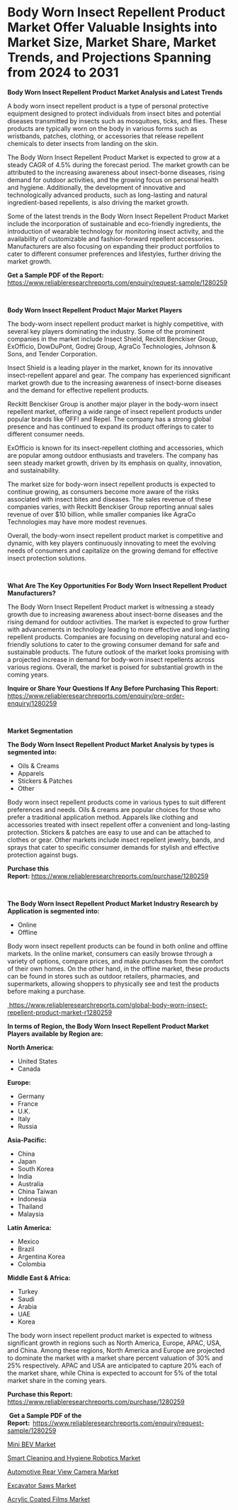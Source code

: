 <p><h1>Body Worn Insect Repellent Product Market Offer Valuable Insights into Market Size, Market Share, Market Trends, and Projections Spanning from 2024 to 2031</h1></p><p><strong>Body Worn Insect Repellent Product Market Analysis and Latest Trends</strong></p>
<p><p>A body worn insect repellent product is a type of personal protective equipment designed to protect individuals from insect bites and potential diseases transmitted by insects such as mosquitoes, ticks, and flies. These products are typically worn on the body in various forms such as wristbands, patches, clothing, or accessories that release repellent chemicals to deter insects from landing on the skin.</p><p>The Body Worn Insect Repellent Product Market is expected to grow at a steady CAGR of 4.5% during the forecast period. The market growth can be attributed to the increasing awareness about insect-borne diseases, rising demand for outdoor activities, and the growing focus on personal health and hygiene. Additionally, the development of innovative and technologically advanced products, such as long-lasting and natural ingredient-based repellents, is also driving the market growth.</p><p>Some of the latest trends in the Body Worn Insect Repellent Product Market include the incorporation of sustainable and eco-friendly ingredients, the introduction of wearable technology for monitoring insect activity, and the availability of customizable and fashion-forward repellent accessories. Manufacturers are also focusing on expanding their product portfolios to cater to different consumer preferences and lifestyles, further driving the market growth.</p></p>
<p><strong>Get a Sample PDF of the Report:&nbsp;</strong> <a href="https://www.reliableresearchreports.com/enquiry/request-sample/1280259">https://www.reliableresearchreports.com/enquiry/request-sample/1280259</a></p>
<p>&nbsp;</p>
<p><strong>Body Worn Insect Repellent Product Major Market Players</strong></p>
<p><p>The body-worn insect repellent product market is highly competitive, with several key players dominating the industry. Some of the prominent companies in the market include Insect Shield, Reckitt Benckiser Group, ExOfficio, DowDuPont, Godrej Group, AgraCo Technologies, Johnson & Sons, and Tender Corporation.</p><p>Insect Shield is a leading player in the market, known for its innovative insect-repellent apparel and gear. The company has experienced significant market growth due to the increasing awareness of insect-borne diseases and the demand for effective repellent products.</p><p>Reckitt Benckiser Group is another major player in the body-worn insect repellent market, offering a wide range of insect repellent products under popular brands like OFF! and Repel. The company has a strong global presence and has continued to expand its product offerings to cater to different consumer needs.</p><p>ExOfficio is known for its insect-repellent clothing and accessories, which are popular among outdoor enthusiasts and travelers. The company has seen steady market growth, driven by its emphasis on quality, innovation, and sustainability.</p><p>The market size for body-worn insect repellent products is expected to continue growing, as consumers become more aware of the risks associated with insect bites and diseases. The sales revenue of these companies varies, with Reckitt Benckiser Group reporting annual sales revenue of over $10 billion, while smaller companies like AgraCo Technologies may have more modest revenues.</p><p>Overall, the body-worn insect repellent product market is competitive and dynamic, with key players continuously innovating to meet the evolving needs of consumers and capitalize on the growing demand for effective insect protection solutions.</p></p>
<p>&nbsp;</p>
<p><strong>What Are The Key Opportunities For Body Worn Insect Repellent Product Manufacturers?</strong></p>
<p><p>The Body Worn Insect Repellent Product market is witnessing a steady growth due to increasing awareness about insect-borne diseases and the rising demand for outdoor activities. The market is expected to grow further with advancements in technology leading to more effective and long-lasting repellent products. Companies are focusing on developing natural and eco-friendly solutions to cater to the growing consumer demand for safe and sustainable products. The future outlook of the market looks promising with a projected increase in demand for body-worn insect repellents across various regions. Overall, the market is poised for substantial growth in the coming years.</p></p>
<p><strong>Inquire or Share Your Questions If Any Before Purchasing This Report:</strong> <a href="https://www.reliableresearchreports.com/enquiry/pre-order-enquiry/1280259">https://www.reliableresearchreports.com/enquiry/pre-order-enquiry/1280259</a></p>
<p>&nbsp;</p>
<p><strong>Market Segmentation</strong></p>
<p><strong>The Body Worn Insect Repellent Product Market Analysis by types is segmented into:</strong></p>
<p><ul><li>Oils & Creams</li><li>Apparels</li><li>Stickers & Patches</li><li>Other</li></ul></p>
<p><p>Body worn insect repellent products come in various types to suit different preferences and needs. Oils & creams are popular choices for those who prefer a traditional application method. Apparels like clothing and accessories treated with insect repellent offer a convenient and long-lasting protection. Stickers & patches are easy to use and can be attached to clothes or gear. Other markets include insect repellent jewelry, bands, and sprays that cater to specific consumer demands for stylish and effective protection against bugs.</p></p>
<p><strong>Purchase this Report:&nbsp;</strong><a href="https://www.reliableresearchreports.com/purchase/1280259">https://www.reliableresearchreports.com/purchase/1280259</a></p>
<p>&nbsp;</p>
<p><strong>The Body Worn Insect Repellent Product Market Industry Research by Application is segmented into:</strong></p>
<p><ul><li>Online</li><li>Offline</li></ul></p>
<p><p>Body worn insect repellent products can be found in both online and offline markets. In the online market, consumers can easily browse through a variety of options, compare prices, and make purchases from the comfort of their own homes. On the other hand, in the offline market, these products can be found in stores such as outdoor retailers, pharmacies, and supermarkets, allowing shoppers to physically see and test the products before making a purchase.</p></p>
<p><a href="https://www.reliableresearchreports.com/global-body-worn-insect-repellent-product-market-r1280259">&nbsp;https://www.reliableresearchreports.com/global-body-worn-insect-repellent-product-market-r1280259</a></p>
<p><strong>In terms of Region, the Body Worn Insect Repellent Product Market Players available by Region are:</strong></p>
<p>
    <p> <strong> North America: </strong>
        <ul>
            <li>United States</li>
            <li>Canada</li>
        </ul>
        </p> 
    <p> <strong> Europe: </strong>
        <ul>
            <li>Germany</li>
            <li>France</li>
            <li>U.K.</li>
            <li>Italy</li>
            <li>Russia</li>
        </ul>
        </p> 
    <p> <strong> Asia-Pacific: </strong>
        <ul>
            <li>China</li>
            <li>Japan</li>
            <li>South Korea</li>
            <li>India</li>
            <li>Australia</li>
            <li>China Taiwan</li>
            <li>Indonesia</li>
            <li>Thailand</li>
            <li>Malaysia</li>
        </ul>
        </p> 
    <p> <strong> Latin America: </strong>
        <ul>
            <li>Mexico</li>
            <li>Brazil</li>
            <li>Argentina Korea</li>
            <li>Colombia</li>
        </ul>
        </p> 
    <p> <strong> Middle East & Africa: </strong>
        <ul>
            <li>Turkey</li>
            <li>Saudi</li>
            <li>Arabia</li>
            <li>UAE</li>
            <li>Korea</li>
        </ul>
    </p>
    </p>
<p><p>The body worn insect repellent product market is expected to witness significant growth in regions such as North America, Europe, APAC, USA, and China. Among these regions, North America and Europe are projected to dominate the market with a market share percent valuation of 30% and 25% respectively. APAC and USA are anticipated to capture 20% each of the market share, while China is expected to account for 5% of the total market share in the coming years.</p></p>
<p><strong>Purchase this Report: </strong><a href="https://www.reliableresearchreports.com/purchase/1280259">https://www.reliableresearchreports.com/purchase/1280259</a></p>
<p>&nbsp;<strong>Get a Sample PDF of the Report:&nbsp;&nbsp;</strong><a href="https://www.reliableresearchreports.com/enquiry/request-sample/1280259">https://www.reliableresearchreports.com/enquiry/request-sample/1280259</a></p>
<p><strong></strong></p>
<p><p><a href="https://www.linkedin.com/pulse/future-trends-global-mini-bev-market-insights-analysis-from-ncgee">Mini BEV Market</a></p><p><a href="https://medium.com/@ralphyoung1949/smart-cleaning-and-hygiene-robotics-market-report-by-product-type-robotic-vacuum-cleaner-pool-6b362e6990a0">Smart Cleaning and Hygiene Robotics Market</a></p><p><a href="https://www.linkedin.com/pulse/automotive-rear-view-camera-market-overview-global-trends-ytzre">Automotive Rear View Camera Market</a></p><p><a href="https://medium.com/@carol.alsopr44536/excavator-saws-market-size-share-analysis-growth-trends-forecasts-2024-2031-217124d9de68">Excavator Saws Market</a></p><p><a href="https://github.com/Bryanturray6576/Market-Research-Report-List-1/blob/main/acrylic-coated-films-market.md">Acrylic Coated Films Market</a></p></p>